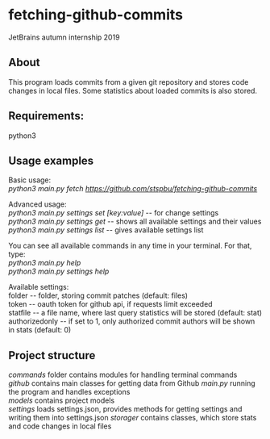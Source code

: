 # fetching-github-commits
JetBrains autumn internship 2019 

## About
This program loads commits from a given git repository and stores code changes in local files. 
Some statistics about loaded commits is also stored.

## Requirements:
python3

## Usage examples
Basic usage:<br>
*python3 main.py fetch https://github.com/stspbu/fetching-github-commits*

Advanced usage:<br>
*python3 main.py settings set \[key:value\]* -- for change settings<br> 
*python3 main.py settings get* -- shows all available settings and their values<br>
*python3 main.py settings list* -- gives available settings list<br>

You can see all available commands in any time in your terminal. For that, type: <br>
*python3 main.py help*<br>
*python3 main.py settings help*

Available settings:<br>
folder -- folder, storing commit patches (default: files)<br>
token -- oauth token for github api, if requests limit exceeded<br>
statfile -- a file name, where last query statistics will be stored (default: stat)<br>
authorizedonly -- if set to 1, only authorized commit authors will be shown in stats (default: 0)<br>

## Project structure
*commands* folder contains modules for handling terminal commands<br>
*github* contains main classes for getting data from Github
*main.py* running the program and handles exceptions<br>
*models* contains project models<br>
*settings* loads settings.json, provides methods for getting settings and writing them into settings.json
*storager* contains classes, which store stats and code changes in local files<br>